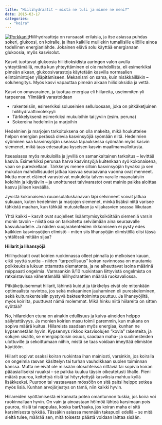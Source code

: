 ```yaml
---
title: "Hiilihydraatit – mistä ne tuli ja minne ne meni?"
date: 2015-03-17
categories: 
  - "koira"
---
```


[![Porkkanit](images/Porkkanit-300x227.png)](https://www.katiska.eu/wp-content/uploads/2015/03/Porkkanit.png)Hiilihydraatteja on runsaasti erilaisia, ja itse asiassa puhdas sokeri, glukoosi, on koiralle, ja ihan kaikille muillekin tumallisille eliöille ainoa todellinen energianlähde. Jokainen elävä solu käyttää energianaan glukoosia, myös kasvisolut.

<!--more-->

Kasvit tuottavat glukoosia hiilidioksidista auringon valon avulla yhteyttämällä, mutta kun yhteyttäminen ei ole mahdollista, eli esimerkiksi pimeän aikaan, glukoosivarastoja käytetään kasvilla normaalien elintoimintojen ylläpitämiseen. Mekanismi on sama, kuin nisäkkäilläkin – soluhengitys. Myös kasvi vapauttaa pimeän aikaan hiilidioksidia ja vettä.

Kasvi on omavarainen, ja tuottaa energiaa eli hiilareita, useimmiten yli tarpeensa. Ylimäärä varastoidaan

- rakenteisiin, esimerkiksi soluseinien selluloosaan, joka on pitkäketjuinen hiilihydraattimolekyyli
- Tärkkelyksenä esimerkiksi mukuloihin tai jyviin (esim. peruna)
- Sokereina hedelmiin ja marjoihin

Hedelmien ja marjojen tarkoituksena on olla makeita, mikä houkuttelee helpon energian perässä olevia kasvinsyöjiä syömään niitä. Hedelmien syöminen saa kasvinsyöjän useassa tapauksessa syömään myös kasvin siemenet, mikä taas edesauttaa kyseisen kasvin maailmanvalloitusta.

Itseasiassa myös mukuloilla ja jyvillä on samankaltainen tarkoitus – levittää kasvia. Esimerkiksi perunaa harva kasvinsyöjä kuitenkaan syö kokonaisena, vaan se pureskellaan. Tärkkelys menee silloin kasvinsyöjän hyväksi ja sen mukulan mahdollisuudet jatkaa kasvua seuraavana vuonna ovat menneet. Mutta monet eläimet varastoivat mukuloita talven varalle maanalaisiin koloihin ja käytäviin – ja unohtuneet talvivarastot ovat mainio paikka aloittaa kasvu jälleen keväällä.

Jyvistä kokonaisena ruuansulatuskanavan läpi selvinneet voivat jatkaa sukuaan, kuten hedelmien ja marjojen siemenet, minkä lisäksi niitä varisee tähkistä maahan, kun tähkää mutustellaan ja viljakasvien seassa liikutaan.

Yhtä kaikki – kasvit ovat suojelleet lisääntymisyksiköitään siemeniä varsin monin tavoin – niistä osa on tarkoitettu selviämään aina seuraavalle kasvukaudelle. Ja näiden suojarakenteiden rikkomiseen ei pysty edes kaikkien kasvinsyöjien elimistö – miten siis lihansyöjän elimistöllä olisi tässä yhtälössä mitään sijaa?

**Hiilarit ja lihansyöjä**

Hiilihydraatit ovat koirien ruokinnassa olleet pinnalla jo melkoisen kauan, eikä syyttä suotta – niiden ”tarpeellisuus” koiran ravinnossa on muutamia poikkeuksia lukuun ottamatta olematonta, ja ne aiheuttavat isoina määrinä reippaasti ongelmia. Varmaankin 9/10 ruokintaan liittyvistä ongelmista on ratkaistavissa vähentämällä hiilihydraattien määrää ruokavaliossa.

Pitkäketjuisemmat hiilarit, lähinnä kuidut ja tärkkelys eivät ole mitenkään optimaalista ravintoa, jos sekä mekaaninen jauhaminen eli pureskeleminen, sekä kuiturakenteisiin pystyvä bakteeritoiminta puuttuu. Ja lihansyöjiltä, myös koirilta, puuttuvat nämä molemmat. Mikä hinku niitä hiilareita on sitten syöttää?

No, hiilareiden etuna on ainakin edullisuus ja kuiva-aineiden helppo säilytettävyys. Ja monien koirien masu toimii paremmin, kun mukana on sopiva määrä kuitua. Hiilareista saadaan myös energiaa, kunhan ne kypsennetään hyvin. Kypsennys rikkoo kasvisolujen ”kovia” rakenteita, ja solujen sisältö, se energiapitoisin osuus, saadaan maha- ja suolinesteiden ulottuville ja sekoittumaan niihin, mistä se taas voidaan imeyttää elimistön käyttöön.

Hiilarit sopivat osaksi koiran ruokintaa ihan mainiosti, varsinkin, jos koiralla on ongelmia rasvan käsittelyn tai turhan vauhdikkaan suolen toiminnan kanssa. Mutta ne eivät ole missään olosuhteissa riittäviä tai sopivia koiran pääasialliseksi ruuaksi – se paikka kuuluu täysin oikeutetusti lihalle. Pieni määrä puuroa, keitettyä riisiä tai höyrytettyjä kasviksia mahtuu kyllä lisäkkeeksi. Puuroon tai vastaavaan mössöön on sitä paitsi helppo sotkea myös lisiä. Kunhan arvojärjestys on tämä, niin kaikki hyvin.

Hiilareiden syöttämisestä ei kannata potea omantunnon tuskia, jos koira voi ruokinnallaan hyvin. On vain ja ainoastaan hölmöä lähteä karsimaan pois puuroa, riisiä tai nappulaa, koska barf/raaka, jos koiran maha ei sitä karsimisesta tykkää. Tässäkin asiassa mennään takapuoli edellä – se mitä sieltä tulee, määrää sen, mitä toisesta päästä voidaan laittaa sisään.
